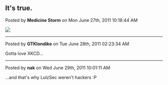 ## It's true.
Posted by **Medicine Storm** on Mon June 27th, 2011 10:18:44 AM

![](http://imgs.xkcd.com/comics/unpickable.png)

--------------------------------------------------------------------------------

Posted by **GTKlondike** on Tue June 28th, 2011 02:23:34 AM

Gotta love XKCD...

--------------------------------------------------------------------------------

Posted by **nak** on Wed June 29th, 2011 10:01:11 AM

...and that's why LulzSec weren't hackers :P
